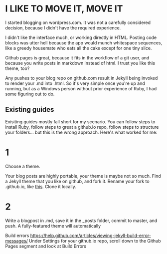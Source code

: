 # I LIKE TO MOVE IT, MOVE IT

I started blogging on wordpress.com. It was not a carefully considered decision, because I didn't have the required experience.

I didn't like the interface much, or working directly in HTML. Posting code blocks was utter hell because the app would munch whitespace sequences, like a greedy housemate who eats all the cake except for one tiny slice.

Github pages is great, because it fits in the workflow of a git user, and because you write posts in markdown instead of html. I trust you like this theme, too?

Any pushes to your blog repo on github.com result in Jekyll being invoked to render your .md into .html. So it's very simple once you're up and running, but as a Windows person without prior experience of Ruby, I had some figuring out to do.

## Existing guides

Exisiting guides mostly fall short for my scenario. You can follow steps to install Ruby, follow steps to great a github.io repo, follow steps to structure your folders... but this is the wrong approach. Here's what worked for me:

# 1

Choose a theme.

Your blog posts are highly portable, your theme is maybe not so much. Find a Jekyll theme that you like on github, and fork it. Rename your fork to <username>.github.io, like [this](https://github.com/fsackur/fsackur.github.io). Clone it locally.

# 2

Write a blogpost in .md, save it in the _posts folder, commit to master, and push. A fully-featured theme will automatically 



Build errors
https://help.github.com/articles/viewing-jekyll-build-error-messages/
Under Settings for your github.io repo, scroll down to the Github Pages segment and look at Build Errors